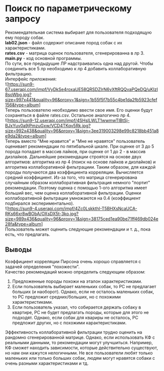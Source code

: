 # Поиск по параметрическому запросу
Рекомендательная система выбирает для пользователя подходящую ему породу собак.  
**lab02.json** - файл содержит описание пород собак с их характеристиками.  
**rates.csv** - матрица оценок пользователя, сгенерированна в лр 3.  
**main.py** - код основной программы.    
По сути, все предыдущие ЛР надстраивались одна над другой. Чтобы соединить все 5 лр необходимо к лр 4 добавить коллаборативную фильтрацию.    
Интерфейс приложения:  
![https://sun9-67.userapi.com/impf/VyDkSe4roxaUE58QRSDZIrN6vXftRQQvaPQeDQ/uKIzI8soWbg.jpg?size=997x441&quality=96&proxy=1&sign=1b55f5f7b55c4be1da2fb5923cfef156&type=album]  
Теперь пользователю необходимо ввести свое имя. Его оценки будут сохраняться в файле rates.csv. Остальное аналогично лр 4.   
![https://sun9-12.userapi.com/impf/4SHslLWLT1wwmwTlBtSj-BJxYuv0a9jPmzuGxw/VCD4TKqv5Rk.jpg?size=992x438&quality=96&proxy=1&sign=3ee319003298e99c8218bb451a8e9da2&type=album]  
Теперь вместо "Мне нравится" и "Мне не нравятся" пользователь оценивает рекомендации по пятибальной шкале. При оценке от 3 до 5 порода попадает в массив лайков, при оценке от 1 до 2 - в массив дизлайков. Дальнейшие рекомендации строятся на основе двух алгоритмов: алгоритма из лр 4 (поиск на основе лайков и дизлайков) и алгоритма коллаборативной фильтрациии. Таким образом, для каждой породы получаются два коэффициента корреляции. Вычисляется средний коэффициент. Из-за того, что матрица сгенерирована случайным образом коллаборативная фильтрация немного "портит" рекомендации. Поэтому оценка с помощью 1-ого алгоритма имеет больший вес, чем оценка коллаборативной фильтрации. Оценки коллаборативной фильтрации умножаются на 0.4 (коэффициент подбирался экспериментально).  
![https://sun9-4.userapi.com/impf/4Zc0LskkthI-T5BHXsNcaUCA-RKs66xr8wBObA/OXsDX5t-3ko.jpg?size=989x436&quality=96&proxy=1&sign=38175ced1ea90be71ff469db024e28fa&type=album]  
Пользователь может оценить следующие рекомендации и т. д., пока есть, что предлагать.  
## Выводы
Коэффициент корреляции Пирсона очень хорошо справляется с задачей определения "похожести".  
Качество рекомендаций можно определить следующим образом:  
1. Предложенные породы похожи на эталон характеристиками.  
2. Если пользователь выбирает маленьких собак, то РС не предлагает больших (и наоборот). Однако, если не осталось маленьких собак, то РС предложит средних/больших, но с похожими характеристиками.
3. Если пользователь указал, что собирается держать собаку в квартире, РС не будет предлагать породы, которые для этого не подходят. Однако, если собак для квариры не осталось, РС предложит других, но с похожими карактеристиками.  
  
Эффективность коллаборативной фильтрации трудно оценить на рандомно сгенерированной матрице. Однако, если использовать КФ с реальными данными, то рекомендации могут улучшиться. Например, КФ сможет находить зависимости, которые действительно существуют, но нам они кажутся нелогичными. Не все пользователи любят только маленьких или только больших собак, людям могут нравятся собаки с очень разными характеристиками и тд.